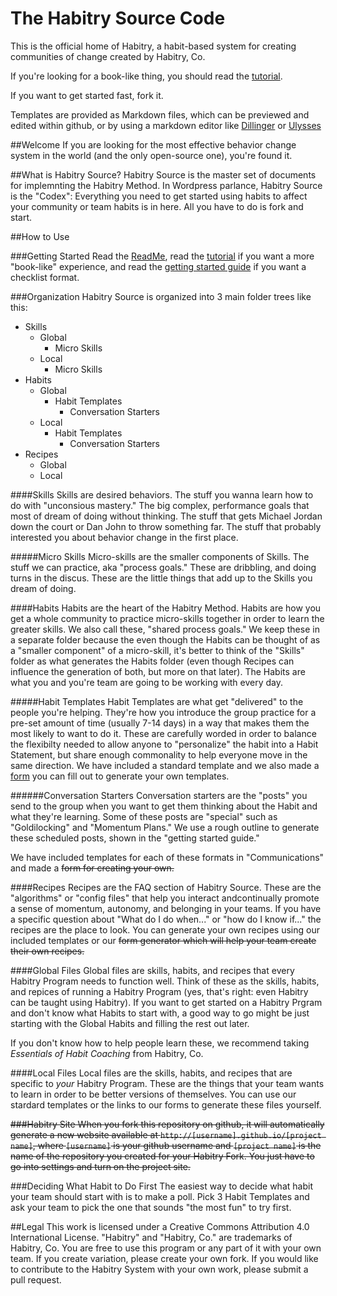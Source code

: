 # The Habitry Source Code
This is the official home of Habitry, a habit-based system for creating communities of change created by Habitry, Co. 

If you're looking for a book-like thing, you should read the [tutorial](http://github.com/habitry/habitry_source/blob/master/Habitry.md).

If you want to get started fast, fork it.

Templates are provided as Markdown files, which can be previewed and edited within github, or by using a markdown editor like [Dillinger](http://dillinger.io/) or [Ulysses](http://www.ulyssesapp.com)

##Welcome
If you are looking for the most effective behavior change system in the world (and the only open-source one), you're found it.

##What is Habitry Source?
Habitry Source is the master set of documents for implemnting the Habitry Method. In Wordpress parlance, Habitry Source is the "Codex": Everything you need to get started using habits to affect your community or team habits is in here. All you have to do is fork and start.

##How to Use

###Getting Started
Read the [ReadMe](/readme.md), read the [tutorial](http://github.com/habitry/habitry_source/blob/master/Habitry.md) if you want a more "book-like" experience, and read the [getting started guide]() if you want a checklist format.

###Organization
Habitry Source is organized into 3 main folder trees like this:

- Skills
	- Global
		- Micro Skills
	- Local
		- Micro Skills
- Habits
	- Global
		- Habit Templates
			- Conversation Starters
	- Local
		- Habit Templates
			- Conversation Starters
- Recipes
	- Global
	- Local
	

####Skills
Skills are desired behaviors. The stuff you wanna learn how to do with "unconsious mastery." The big complex, performance goals that most of dream of doing without thinking. The stuff that gets Michael Jordan down the court or Dan John to throw something far. The stuff that probably interested you about behavior change in the first place.

#####Micro Skills
Micro-skills are the smaller components of Skills. The stuff we can practice, aka "process goals." These are dribbling, and doing turns in the discus. These are the little things that add up to the Skills you dream of doing.

####Habits
Habits are the heart of the Habitry Method. Habits are how you get a whole community to practice micro-skills together in order to learn the greater skills. We also call these, "shared process goals." We keep these in a separate folder because the even though the Habits can be thought of as a "smaller component" of a micro-skill, it's better to think of the "Skills" folder as what generates the Habits folder (even though Recipes can influence the generation of both, but more on that later). The Habits are what you and you're team are going to be working with every day.

#####Habit Templates
Habit Templates are what get "delivered" to the people you're helping. They're how you introduce the group practice for a pre-set amount of time (usually 7-14 days) in a way that makes them the most likely to want to do it. These are carefully worded in order to balance the flexibilty needed to allow anyone to "personalize" the habit into a Habit Statement, but share enough commonality to help everyone move in the same direction. We have included a standard template and we also made a [form](https://habitry.typeform.com/to/tWaGnO) you can fill out to generate your own templates.

######Conversation Starters
Conversation starters are the "posts" you send to the group when you want to get them thinking about the Habit and what they're learning. Some of these posts are "special" such as "Goldilocking" and "Momentum Plans." We use a rough outline to generate these scheduled posts, shown in the "getting started guide."

We have included templates for each of these formats in "Communications" and made a ~~form for creating your own.~~

####Recipes
Recipes are the FAQ section of Habitry Source. These are the "algorithms" or "config files" that help you interact andcontinually  promote a sense of momentum, autonomy, and belonging in your teams. If you have a specific question about "What do I do when..." or "how do I know if..." the recipes are the place to look. You can generate your own recipes using our included templates or our ~~form generator which will help your team create their own recipes.~~

####Global Files
Global files are skills, habits, and recipes that every Habitry Program needs to function well. Think of these as the skills, habits, and repices of running a Habitry Program (yes, that's right: even Habitry can be taught using Habitry). If you want to get started on a Habitry Prgram and don't know what Habits to start with, a good way to go might be just starting with the Global Habits and filling the rest out later.

If you don't know how to help people learn these, we recommend taking _Essentials of Habit Coaching_ from Habitry, Co.

####Local Files
Local files are the skills, habits, and recipes that are specific to _your_ Habitry Program. These are the things that your team wants to learn in order to be better versions of themselves. You can use our stardard templates or the links to our forms to generate these files yourself.

~~###Habitry Site
When you fork this repository on github, it will automatically generate a new website available at `http://[username].github.io/[project name]`, where `[username]` is your github username and `[project name]` is the name of the repository you created for your Habitry Fork. You just have to go into settings and turn on the project site.~~

###Deciding What Habit to Do First
The easiest way to decide what habit your team should start with is to make a poll. Pick 3 Habit Templates and ask your team to pick the one that sounds "the most fun" to try first. 


##Legal
This work is licensed under a Creative Commons Attribution 4.0 International License. "Habitry" and "Habitry, Co." are trademarks of Habitry, Co. You are free to use this program or any part of it with your own team. If you create variation, please create your own fork. If you would like to contribute to the Habitry System with your own work, please submit a pull request.

